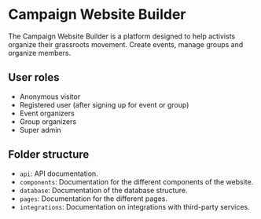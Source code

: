 # Campaign Website Builder

The Campaign Website Builder is a platform designed to help activists organize their grassroots movement. Create events, manage groups and organize members.

## User roles

- Anonymous visitor
- Registered user (after signing up for event or group)
- Event organizers
- Group organizers
- Super admin

## Folder structure

- `api`: API documentation.
- `components`: Documentation for the different components of the website.
- `database`: Documentation of the database structure.
- `pages`: Documentation for the different pages.
- `integrations`: Documentation on integrations with third-party services.
